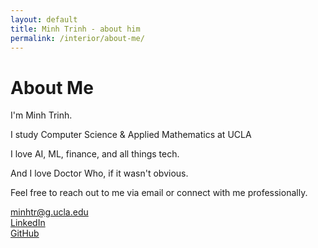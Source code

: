 ```yaml
---
layout: default
title: Minh Trinh - about him
permalink: /interior/about-me/
---
```


# About Me

I'm Minh Trinh.

I study Computer Science & Applied Mathematics at UCLA

I love AI, ML, finance, and all things tech.

And I love Doctor Who, if it wasn't obvious.

Feel free to reach out to me via email or connect with me professionally.

<!-- ![Your Description](assets/images/profile.jpg){: .profile-image } -->

<div id="email-contact">
  <a href="mailto:minhtr@g.ucla.edu">minhtr@g.ucla.edu</a>
</div>

<div id="profile-links">

  <a href="https://www.linkedin.com/in/minh-trinh-26744a1b0/" class="profile-link">
    <i class="fa fa-linkedin-square"></i> LinkedIn
  </a> 
  
  <br>

  <a href="https://github.com/MT-GoCode" class="profile-link">
    <i class="fa fa-github"></i> GitHub
  </a>
</div>
